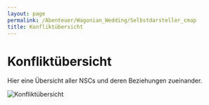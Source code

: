 ```yaml
---
layout: page
permalink: /Abenteuer/Wagonian_Wedding/Selbstdarsteller_cmap
title: Konfliktübersicht
---
```


# Konfliktübersicht

Hier eine Übersicht aller NSCs und deren Beziehungen zueinander.

<img alt="Konfliktübersicht" src="{{ site.baseurl }}/assets/pics/spacepirates/abenteuer/wagonianwedding/cmap.png"/>

